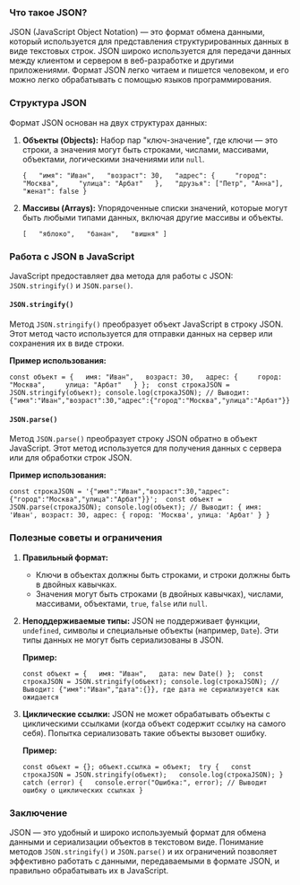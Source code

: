 ### Что такое JSON?

JSON (JavaScript Object Notation) — это формат обмена данными, который используется для представления структурированных данных в виде текстовых строк. JSON широко используется для передачи данных между клиентом и сервером в веб-разработке и другими приложениями. Формат JSON легко читаем и пишется человеком, и его можно легко обрабатывать с помощью языков программирования.

### Структура JSON

Формат JSON основан на двух структурах данных:

1. **Объекты (Objects):** Набор пар "ключ-значение", где ключи — это строки, а значения могут быть строками, числами, массивами, объектами, логическими значениями или `null`.
    
    `{   "имя": "Иван",   "возраст": 30,   "адрес": {     "город": "Москва",     "улица": "Арбат"   },   "друзья": ["Петр", "Анна"],   "женат": false }`
    
2. **Массивы (Arrays):** Упорядоченные списки значений, которые могут быть любыми типами данных, включая другие массивы и объекты.
    
    `[   "яблоко",   "банан",   "вишня" ]`
    

### Работа с JSON в JavaScript

JavaScript предоставляет два метода для работы с JSON: `JSON.stringify()` и `JSON.parse()`.

#### `JSON.stringify()`

Метод `JSON.stringify()` преобразует объект JavaScript в строку JSON. Этот метод часто используется для отправки данных на сервер или сохранения их в виде строки.

**Пример использования:**

`const объект = {   имя: "Иван",   возраст: 30,   адрес: {     город: "Москва",     улица: "Арбат"   } };  const строкаJSON = JSON.stringify(объект); console.log(строкаJSON); // Выводит: {"имя":"Иван","возраст":30,"адрес":{"город":"Москва","улица":"Арбат"}}`

#### `JSON.parse()`

Метод `JSON.parse()` преобразует строку JSON обратно в объект JavaScript. Этот метод используется для получения данных с сервера или для обработки строк JSON.

**Пример использования:**

`const строкаJSON = '{"имя":"Иван","возраст":30,"адрес":{"город":"Москва","улица":"Арбат"}}';  const объект = JSON.parse(строкаJSON); console.log(объект); // Выводит: { имя: 'Иван', возраст: 30, адрес: { город: 'Москва', улица: 'Арбат' } }`

### Полезные советы и ограничения

1. **Правильный формат:**
    
    - Ключи в объектах должны быть строками, и строки должны быть в двойных кавычках.
    - Значения могут быть строками (в двойных кавычках), числами, массивами, объектами, `true`, `false` или `null`.
2. **Неподдерживаемые типы:** JSON не поддерживает функции, `undefined`, символы и специальные объекты (например, `Date`). Эти типы данных не могут быть сериализованы в JSON.
    
    **Пример:**
    
    `const объект = {   имя: "Иван",   дата: new Date() };  const строкаJSON = JSON.stringify(объект); console.log(строкаJSON); // Выводит: {"имя":"Иван","дата":{}}, где дата не сериализуется как ожидается`
    
3. **Циклические ссылки:** JSON не может обрабатывать объекты с циклическими ссылками (когда объект содержит ссылку на самого себя). Попытка сериализовать такие объекты вызовет ошибку.
    
    **Пример:**
    
    `const объект = {}; объект.ссылка = объект;  try {   const строкаJSON = JSON.stringify(объект);   console.log(строкаJSON); } catch (error) {   console.error("Ошибка:", error); // Выводит ошибку о циклических ссылках }`
    

### Заключение

JSON — это удобный и широко используемый формат для обмена данными и сериализации объектов в текстовом виде. Понимание методов `JSON.stringify()` и `JSON.parse()` и их ограничений позволяет эффективно работать с данными, передаваемыми в формате JSON, и правильно обрабатывать их в JavaScript.